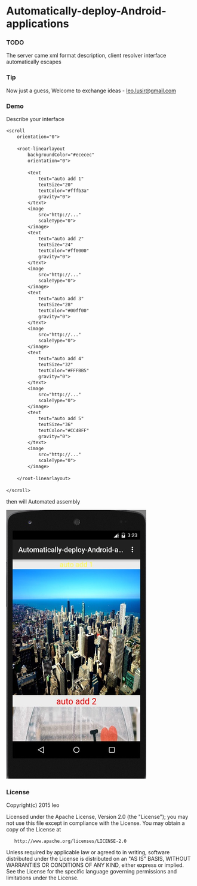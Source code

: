 # Automatically-deploy-Android-applications

### TODO
The server came xml format description, client resolver interface automatically escapes

### Tip
Now just a guess,
Welcome to exchange ideas - leo.lusir@gmail.com

### Demo
Describe your interface

```
<scroll
    orientation="0">

    <root-linearlayout
        backgroundColor="#ececec"
        orientation="0">

        <text
            text="auto add 1"
            textSize="20"
            textColor="#fffb3a"
            gravity="0">
        </text>
        <image
            src="http://..."
            scaleType="0">
        </image>
        <text
            text="auto add 2"
            textSize="24"
            textColor="#ff0000"
            gravity="0">
        </text>
        <image
            src="http://..."
            scaleType="0">
        </image>
        <text
            text="auto add 3"
            textSize="28"
            textColor="#00ff00"
            gravity="0">
        </text>
        <image
            src="http://..."
            scaleType="0">
        </image>
        <text
            text="auto add 4"
            textSize="32"
            textColor="#FFFBB5"
            gravity="0">
        </text>
        <image
            src="http://..."
            scaleType="0">
        </image>
        <text
            text="auto add 5"
            textSize="36"
            textColor="#CC4BFF"
            gravity="0">
        </text>
        <image
            src="http://..."
            scaleType="0">
        </image>

    </root-linearlayout>

</scroll>
```

then will Automated assembly

![image](https://github.com/Leolusir/Automatically-deploy-Android-applications/blob/master/image/image2.png)





### License

Copyright(c) 2015 leo

Licensed under the Apache License, Version 2.0 (the "License");
you may not use this file except in compliance with the License.
You may obtain a copy of the License at

       http://www.apache.org/licenses/LICENSE-2.0

Unless required by applicable law or agreed to in writing, software
distributed under the License is distributed on an "AS IS" BASIS,
WITHOUT WARRANTIES OR CONDITIONS OF ANY KIND, either express or implied.
See the License for the specific language governing permissions and
limitations under the License.